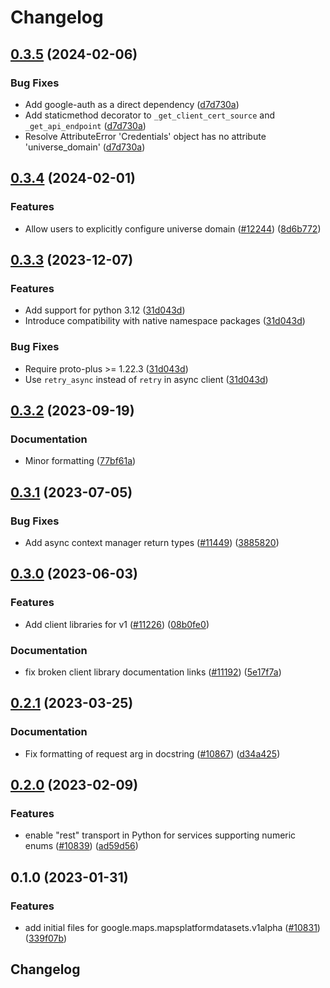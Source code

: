 # Changelog

## [0.3.5](https://github.com/googleapis/google-cloud-python/compare/google-maps-mapsplatformdatasets-v0.3.4...google-maps-mapsplatformdatasets-v0.3.5) (2024-02-06)


### Bug Fixes

* Add google-auth as a direct dependency ([d7d730a](https://github.com/googleapis/google-cloud-python/commit/d7d730acd3b1da86b996fa18c81272f1c9a00406))
* Add staticmethod decorator to `_get_client_cert_source` and `_get_api_endpoint` ([d7d730a](https://github.com/googleapis/google-cloud-python/commit/d7d730acd3b1da86b996fa18c81272f1c9a00406))
* Resolve AttributeError 'Credentials' object has no attribute 'universe_domain' ([d7d730a](https://github.com/googleapis/google-cloud-python/commit/d7d730acd3b1da86b996fa18c81272f1c9a00406))

## [0.3.4](https://github.com/googleapis/google-cloud-python/compare/google-maps-mapsplatformdatasets-v0.3.3...google-maps-mapsplatformdatasets-v0.3.4) (2024-02-01)


### Features

* Allow users to explicitly configure universe domain ([#12244](https://github.com/googleapis/google-cloud-python/issues/12244)) ([8d6b772](https://github.com/googleapis/google-cloud-python/commit/8d6b7729d93c1347529a3d34ed6266af55225578))

## [0.3.3](https://github.com/googleapis/google-cloud-python/compare/google-maps-mapsplatformdatasets-v0.3.2...google-maps-mapsplatformdatasets-v0.3.3) (2023-12-07)


### Features

* Add support for python 3.12 ([31d043d](https://github.com/googleapis/google-cloud-python/commit/31d043de5a0b8bd329e8d5a36e7811d5ea7bd7a1))
* Introduce compatibility with native namespace packages ([31d043d](https://github.com/googleapis/google-cloud-python/commit/31d043de5a0b8bd329e8d5a36e7811d5ea7bd7a1))


### Bug Fixes

* Require proto-plus &gt;= 1.22.3 ([31d043d](https://github.com/googleapis/google-cloud-python/commit/31d043de5a0b8bd329e8d5a36e7811d5ea7bd7a1))
* Use `retry_async` instead of `retry` in async client ([31d043d](https://github.com/googleapis/google-cloud-python/commit/31d043de5a0b8bd329e8d5a36e7811d5ea7bd7a1))

## [0.3.2](https://github.com/googleapis/google-cloud-python/compare/google-maps-mapsplatformdatasets-v0.3.1...google-maps-mapsplatformdatasets-v0.3.2) (2023-09-19)


### Documentation

* Minor formatting ([77bf61a](https://github.com/googleapis/google-cloud-python/commit/77bf61a36539bc2e6317dca1f954189d5241e4f1))

## [0.3.1](https://github.com/googleapis/google-cloud-python/compare/google-maps-mapsplatformdatasets-v0.3.0...google-maps-mapsplatformdatasets-v0.3.1) (2023-07-05)


### Bug Fixes

* Add async context manager return types ([#11449](https://github.com/googleapis/google-cloud-python/issues/11449)) ([3885820](https://github.com/googleapis/google-cloud-python/commit/388582082828e22a517c4f794901ee5dcbc31bd9))

## [0.3.0](https://github.com/googleapis/google-cloud-python/compare/google-maps-mapsplatformdatasets-v0.2.1...google-maps-mapsplatformdatasets-v0.3.0) (2023-06-03)


### Features

* Add client libraries for v1 ([#11226](https://github.com/googleapis/google-cloud-python/issues/11226)) ([08b0fe0](https://github.com/googleapis/google-cloud-python/commit/08b0fe07a7841095669eb498af17d656e10b38ea))


### Documentation

* fix broken client library documentation links ([#11192](https://github.com/googleapis/google-cloud-python/issues/11192)) ([5e17f7a](https://github.com/googleapis/google-cloud-python/commit/5e17f7a901bbbae8ff9a44ed62f1abd2386da2c8))

## [0.2.1](https://github.com/googleapis/google-cloud-python/compare/google-maps-mapsplatformdatasets-v0.2.0...google-maps-mapsplatformdatasets-v0.2.1) (2023-03-25)


### Documentation

* Fix formatting of request arg in docstring ([#10867](https://github.com/googleapis/google-cloud-python/issues/10867)) ([d34a425](https://github.com/googleapis/google-cloud-python/commit/d34a425f7d0f02bebaf20d24b725b8c25c699697))

## [0.2.0](https://github.com/googleapis/google-cloud-python/compare/google-maps-mapsplatformdatasets-v0.1.0...google-maps-mapsplatformdatasets-v0.2.0) (2023-02-09)


### Features

* enable "rest" transport in Python for services supporting numeric enums ([#10839](https://github.com/googleapis/google-cloud-python/issues/10839)) ([ad59d56](https://github.com/googleapis/google-cloud-python/commit/ad59d569bda339ed31500602e2db369afdbfcf0b))

## 0.1.0 (2023-01-31)


### Features

* add initial files for google.maps.mapsplatformdatasets.v1alpha ([#10831](https://github.com/googleapis/google-cloud-python/issues/10831)) ([339f07b](https://github.com/googleapis/google-cloud-python/commit/339f07bca21ed0955f0e04c71067ec96253faf02))

## Changelog
